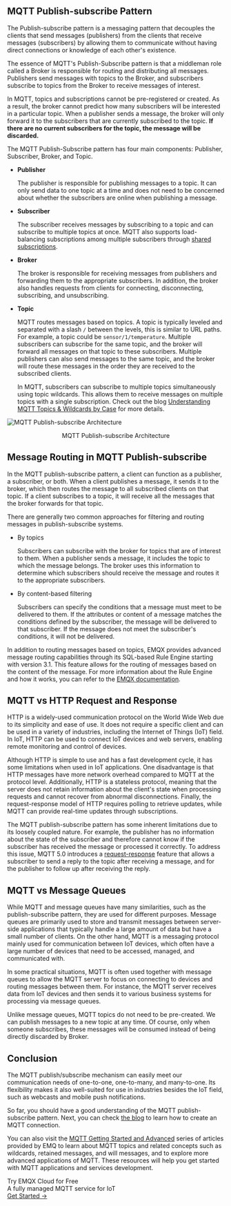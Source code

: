 ## MQTT Publish-subscribe Pattern

The Publish-subscribe pattern is a messaging pattern that decouples the clients that send messages (publishers) from the clients that receive messages (subscribers) by allowing them to communicate without having direct connections or knowledge of each other's existence.

The essence of MQTT's Publish-Subscribe pattern is that a middleman role called a Broker is responsible for routing and distributing all messages. Publishers send messages with topics to the Broker, and subscribers subscribe to topics from the Broker to receive messages of interest.

In MQTT, topics and subscriptions cannot be pre-registered or created. As a result, the broker cannot predict how many subscribers will be interested in a particular topic. When a publisher sends a message, the broker will only forward it to the subscribers that are currently subscribed to the topic. **If there are no current subscribers for the topic, the message will be discarded.**

The MQTT Publish-Subscribe pattern has four main components: Publisher, Subscriber, Broker, and Topic.

- **Publisher**

  The publisher is responsible for publishing messages to a topic. It can only send data to one topic at a time and does not need to be concerned about whether the subscribers are online when publishing a message.

- **Subscriber**

  The subscriber receives messages by subscribing to a topic and can subscribe to multiple topics at once. MQTT also supports load-balancing subscriptions among multiple subscribers through [shared subscriptions](https://www.emqx.com/en/blog/introduction-to-mqtt5-protocol-shared-subscription).

- **Broker**

  The broker is responsible for receiving messages from publishers and forwarding them to the appropriate subscribers. In addition, the broker also handles requests from clients for connecting, disconnecting, subscribing, and unsubscribing.

- **Topic**

  MQTT routes messages based on topics. A topic is typically leveled and separated with a slash `/` between the levels, this is similar to URL paths. For example, a topic could be `sensor/1/temperature`. Multiple subscribers can subscribe for the same topic, and the broker will forward all messages on that topic to these subscribers. Multiple publishers can also send messages to the same topic, and the broker will route these messages in the order they are received to the subscribed clients.

  In MQTT, subscribers can subscribe to multiple topics simultaneously using topic wildcards. This allows them to receive messages on multiple topics with a single subscription.  Check out the blog [Understanding MQTT Topics & Wildcards by Case](https://www.emqx.com/en/blog/advanced-features-of-mqtt-topics) for more details.

![MQTT Publish-subscribe Architecture](https://assets.emqx.com/images/b9575ac3d6916dc629c12aa2de5ce5c3.png)

<center>MQTT Publish-subscribe Architecture</center>

## Message Routing in MQTT Publish-subscribe

In the MQTT publish-subscribe pattern, a client can function as a publisher, a subscriber, or both. When a client publishes a message, it sends it to the broker, which then routes the message to all subscribed clients on that topic. If a client subscribes to a topic, it will receive all the messages that the broker forwards for that topic.

There are generally two common approaches for filtering and routing messages in publish-subscribe systems.

- By topics

  Subscribers can subscribe with the broker for topics that are of interest to them. When a publisher sends a message, it includes the topic to which the message belongs. The broker uses this information to determine which subscribers should receive the message and routes it to the appropriate subscribers.

- By content-based filtering

  Subscribers can specify the conditions that a message must meet to be delivered to them. If the attributes or content of a message matches the conditions defined by the subscriber, the message will be delivered to that subscriber. If the message does not meet the subscriber's conditions, it will not be delivered.

In addition to routing messages based on topics, EMQX provides advanced message routing capabilities through its SQL-based Rule Engine starting with version 3.1. This feature allows for the routing of messages based on the content of the message. For more information about the Rule Engine and how it works, you can refer to the [EMQX documentation](https://www.emqx.io/docs/en/v5.0/data-integration/rules.html).

## MQTT vs HTTP Request and Response

HTTP is a widely-used communication protocol on the World Wide Web due to its simplicity and ease of use. It does not require a specific client and can be used in a variety of industries, including the Internet of Things (IoT) field. In IoT, HTTP can be used to connect IoT devices and web servers, enabling remote monitoring and control of devices.

Although HTTP is simple to use and has a fast development cycle, it has some limitations when used in IoT applications. One disadvantage is that HTTP messages have more network overhead compared to MQTT at the protocol level. Additionally, HTTP is a stateless protocol, meaning that the server does not retain information about the client's state when processing requests and cannot recover from abnormal disconnections. Finally, the request-response model of HTTP requires polling to retrieve updates, while MQTT can provide real-time updates through subscriptions.

The MQTT publish-subscribe pattern has some inherent limitations due to its loosely coupled nature. For example, the publisher has no information about the state of the subscriber and therefore cannot know if the subscriber has received the message or processed it correctly. To address this issue, MQTT 5.0 introduces a [request-response](https://www.emqx.com/en/blog/mqtt5-request-response) feature that allows a subscriber to send a reply to the topic after receiving a message, and for the publisher to follow up after receiving the reply.

## MQTT vs Message Queues

While MQTT and message queues have many similarities, such as the publish-subscribe pattern, they are used for different purposes. Message queues are primarily used to store and transmit messages between server-side applications that typically handle a large amount of data but have a small number of clients. On the other hand, MQTT is a messaging protocol mainly used for communication between IoT devices, which often have a large number of devices that need to be accessed, managed, and communicated with.

In some practical situations, MQTT is often used together with message queues to allow the MQTT server to focus on connecting to devices and routing messages between them. For instance, the MQTT server receives data from IoT devices and then sends it to various business systems for processing via message queues.

Unlike message queues, MQTT topics do not need to be pre-created. We can publish messages to a new topic at any time. Of course, only when someone subscribes, these messages will be consumed instead of being directly discarded by Broker.

## Conclusion

The MQTT publish/subscribe mechanism can easily meet our communication needs of one-to-one, one-to-many, and many-to-one. Its flexibility makes it also well-suited for use in industries besides the IoT field, such as webcasts and mobile push notifications. 

So far, you should have a good understanding of the MQTT publish-subscribe pattern. Next, you can check [the blog](https://www.emqx.com/en/blog/how-to-set-parameters-when-establishing-an-mqtt-connection) to learn how to create an MQTT connection.

You can also visit the [MQTT Getting Started and Advanced](https://www.emqx.com/en/mqtt-guide) series of articles provided by EMQ to learn about MQTT topics and related concepts such as wildcards, retained messages, and will messages, and to explore more advanced applications of MQTT. These resources will help you get started with MQTT applications and services development.



<section class="promotion">
    <div>
        Try EMQX Cloud for Free
        <div class="is-size-14 is-text-normal has-text-weight-normal">A fully managed MQTT service for IoT</div>
    </div>
    <a href="https://accounts.emqx.com/signup?continue=https://cloud-intl.emqx.com/console/deployments/0?oper=new" class="button is-gradient px-5">Get Started →</a>
</section>
